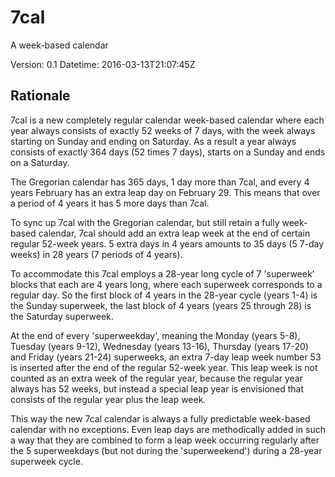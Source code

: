# 7cal
A week-based calendar

Version: 0.1
Datetime: 2016-03-13T21:07:45Z

## Rationale

7cal is a new completely regular calendar week-based calendar where each year always consists of exactly 52 weeks of 7 days, with the week always starting on Sunday and ending on Saturday. As a result a year always consists of exactly 364 days (52 times 7 days), starts on a Sunday and ends on a Saturday.

The Gregorian calendar has 365 days, 1 day more than 7cal, and every 4 years February has an extra leap day on February 29. This means that over a period of 4 years it has 5 more days than 7cal.

To sync up 7cal with the Gregorian calendar, but still retain a fully week-based calendar, 7cal should add an extra leap week at the end of certain regular 52-week years. 5 extra days in 4 years amounts to 35 days (5 7-day weeks) in 28 years (7 periods of 4 years).

To accommodate this 7cal employs a 28-year long cycle of 7 'superweek' blocks that each are 4 years long, where each superweek corresponds to a regular day. So the first block of 4 years in the 28-year cycle (years 1-4) is the Sunday superweek, the last block of 4 years (years 25 through 28) is the Saturday superweek.

At the end of every 'superweekday', meaning the Monday (years 5-8), Tuesday (years 9-12), Wednesday (years 13-16), Thursday (years 17-20) and Friday (years 21-24) superweeks, an extra 7-day leap week number 53 is inserted after the end of the regular 52-week year. This leap week is not counted as an extra week of the regular year, because the regular year always has 52 weeks, but instead a special leap year is envisioned that consists of the regular year plus the leap week.

This way the new 7cal calendar is always a fully predictable week-based calendar with no exceptions. Even leap days are methodically added in such a way that they are combined to form a leap week occurring regularly after the 5 superweekdays (but not during the 'superweekend') during a 28-year superweek cycle.
